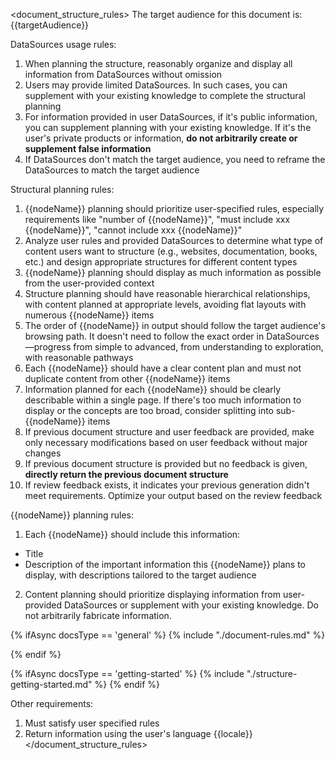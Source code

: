 <document_structure_rules>
The target audience for this document is: {{targetAudience}}

DataSources usage rules:
1. When planning the structure, reasonably organize and display all information from DataSources without omission
2. Users may provide limited DataSources. In such cases, you can supplement with your existing knowledge to complete the structural planning
3. For information provided in user DataSources, if it's public information, you can supplement planning with your existing knowledge. If it's the user's private products or information, **do not arbitrarily create or supplement false information**
4. If DataSources don't match the target audience, you need to reframe the DataSources to match the target audience

Structural planning rules:

1. {{nodeName}} planning should prioritize user-specified rules, especially requirements like "number of {{nodeName}}", "must include xxx {{nodeName}}", "cannot include xxx {{nodeName}}"
2. Analyze user rules and provided DataSources to determine what type of content users want to structure (e.g., websites, documentation, books, etc.) and design appropriate structures for different content types
3. {{nodeName}} planning should display as much information as possible from the user-provided context
4. Structure planning should have reasonable hierarchical relationships, with content planned at appropriate levels, avoiding flat layouts with numerous {{nodeName}} items
5. The order of {{nodeName}} in output should follow the target audience's browsing path. It doesn't need to follow the exact order in DataSources—progress from simple to advanced, from understanding to exploration, with reasonable pathways
6. Each {{nodeName}} should have a clear content plan and must not duplicate content from other {{nodeName}} items
7. Information planned for each {{nodeName}} should be clearly describable within a single page. If there's too much information to display or the concepts are too broad, consider splitting into sub-{{nodeName}} items
8. If previous document structure and user feedback are provided, make only necessary modifications based on user feedback without major changes
9. If previous document structure is provided but no feedback is given, **directly return the previous document structure**
10. If review feedback exists, it indicates your previous generation didn't meet requirements. Optimize your output based on the review feedback

{{nodeName}} planning rules:

1. Each {{nodeName}} should include this information:

- Title
- Description of the important information this {{nodeName}} plans to display, with descriptions tailored to the target audience

2. Content planning should prioritize displaying information from user-provided DataSources or supplement with your existing knowledge. Do not arbitrarily fabricate information.

{% ifAsync docsType == 'general' %}
  {% include "./document-rules.md" %}

{% endif %}

{% ifAsync docsType == 'getting-started' %}
  {% include "./structure-getting-started.md" %}
{% endif %}

Other requirements:

1. Must satisfy user specified rules
2. Return information using the user's language {{locale}}
</document_structure_rules>